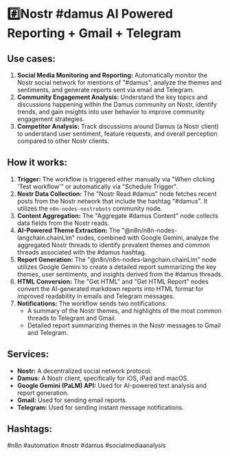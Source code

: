 # #️⃣Nostr #damus AI Powered Reporting + Gmail + Telegram

## Use cases:

1.  **Social Media Monitoring and Reporting:** Automatically monitor the Nostr social network for mentions of "#damus", analyze the themes and sentiments, and generate reports sent via email and Telegram.
2.  **Community Engagement Analysis:** Understand the key topics and discussions happening within the Damus community on Nostr, identify trends, and gain insights into user behavior to improve community engagement strategies.
3.  **Competitor Analysis:** Track discussions around Damus (a Nostr client) to understand user sentiment, feature requests, and overall perception compared to other Nostr clients.

## How it works:

1.  **Trigger:** The workflow is triggered either manually via "When clicking 'Test workflow'" or automatically via "Schedule Trigger".
2.  **Nostr Data Collection:** The "Nostr Read #damus" node fetches recent posts from the Nostr network that include the hashtag "#damus".  It utilizes the `n8n-nodes-nostrobots` community node.
3.  **Content Aggregation:** The "Aggregate #damus Content" node collects data fields from the Nostr reads.
4.  **AI-Powered Theme Extraction:** The "@n8n/n8n-nodes-langchain.chainLlm" nodes, combined with Google Gemini, analyze the aggregated Nostr threads to identify prevalent themes and common threads associated with the #damus hashtag.
5.  **Report Generation:** The "@n8n/n8n-nodes-langchain.chainLlm" node utilizes Google Gemini to create a detailed report summarizing the key themes, user sentiments, and insights derived from the #damus threads.
6.  **HTML Conversion:** The "Get HTML" and "Get HTML Report" nodes convert the AI-generated markdown reports into HTML format for improved readability in emails and Telegram messages.
7.  **Notifications:** The workflow sends two notifications:
    *   A summary of the Nostr themes, and highlights of the most common threads to Telegram and Gmail.
    *   Detailed report summarizing themes in the Nostr messages to Gmail and Telegram.

## Services:

*   **Nostr:** A decentralized social network protocol.
*   **Damus:** A Nostr client, specifically for iOS, iPad and macOS.
*   **Google Gemini (PaLM) API:** Used for AI-powered text analysis and report generation.
*   **Gmail:** Used for sending email reports.
*   **Telegram:** Used for sending instant message notifications.

## Hashtags:

#n8n #automation #nostr #damus #socialmediaanalysis
